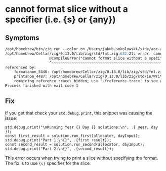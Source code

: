 #  cannot format slice without a specifier (i.e. {s} or {any})

## Symptoms

```markdown
/opt/homebrew/bin/zig run --color on /Users/jakub.sokolowski/side/aoc-zig/main.zig -O ReleaseFast -- 2023 1
/opt/homebrew/Cellar/zig/0.13.0/lib/zig/std/fmt.zig:632:21: error: cannot format slice without a specifier (i.e. {s} or {any})
                    @compileError("cannot format slice without a specifier (i.e. {s} or {any})");
                    ^~~~~~~~~~~~~~~~~~~~~~~~~~~~~~~~~~~~~~~~~~~~~~~~~~~~~~~~~~~~~~~~~~~~~~~~~~~~
referenced by:
    formatanon_5446: /opt/homebrew/Cellar/zig/0.13.0/lib/zig/std/fmt.zig:185:23
    printanon_4487: /opt/homebrew/Cellar/zig/0.13.0/lib/zig/std/io/Writer.zig:24:26
    remaining reference traces hidden; use '-freference-trace' to see all reference traces
Process finished with exit code 1
```

## Fix
If you get that check your `std.debug.print`, this snippet was causing the issue:

```zig
std.debug.print("\nRunning Year {} Day {} solutions:\n", .{ year, day });
const first_result = solution.run_first(allocator, dayInput);
std.debug.print("Part 1:\n{}", .{first_result});
const second_result = solution.run_second(allocator, dayInput);
std.debug.print("Part 2:\n{}", .{second_result});
```
This error occurs when trying to print a slice without specifying the format. The fix is to use `{s}` specifier for the slice:

```zig